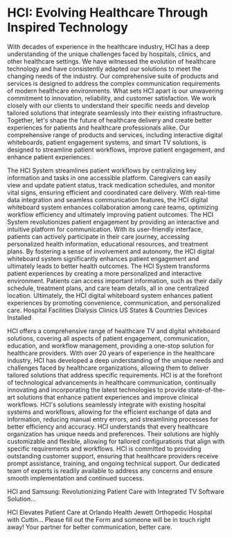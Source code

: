 # HCI: Evolving Healthcare Through Inspired Technology

With decades of experience in the healthcare industry, HCI has a deep understanding of the unique challenges faced by hospitals, clinics, and other healthcare settings.
We have witnessed the evolution of healthcare technology and have consistently adapted our solutions to meet the changing needs of the industry. Our comprehensive suite of products and services is designed to address the complex communication requirements of modern healthcare environments.
What sets HCI apart is our unwavering commitment to innovation, reliability, and customer satisfaction. We work closely with our clients to understand their specific needs and develop tailored solutions that integrate seamlessly into their existing infrastructure.
Together, let's shape the future of healthcare delivery and create better experiences for patients and healthcare professionals alike.
Our comprehensive range of products and services, including interactive digital whiteboards, patient engagement systems, and smart TV solutions, is designed to streamline patient workflows, improve patient engagement, and enhance patient experiences.

The HCI System streamlines patient workflows by centralizing key information and tasks in one accessible platform.
Caregivers can easily view and update patient status, track medication schedules, and monitor vital signs, ensuring efficient and coordinated care delivery.
With real-time data integration and seamless communication features, the HCI digital whiteboard system enhances collaboration among care teams, optimizing workflow efficiency and ultimately improving patient outcomes.
The HCI System revolutionizes patient engagement by providing an interactive and intuitive platform for communication.
With its user-friendly interface, patients can actively participate in their care journey, accessing personalized health information, educational resources, and treatment plans.
By fostering a sense of involvement and autonomy, the HCI digital whiteboard system significantly enhances patient engagement and ultimately leads to better health outcomes.
The HCI System transforms patient experiences by creating a more personalized and interactive environment.
Patients can access important information, such as their daily schedule, treatment plans, and care team details, all in one centralized location.
Ultimately, the HCI digital whiteboard system enhances patient experiences by promoting convenience, communication, and personalized care.
Hospital Facilities
Dialysis Clinics
US States & Countries
Devices Installed

HCI offers a comprehensive range of healthcare TV and digital whiteboard solutions, covering all aspects of patient engagement, communication, education, and workflow management, providing a one-stop solution for healthcare providers.
With over 20 years of experience in the healthcare industry, HCI has developed a deep understanding of the unique needs and challenges faced by healthcare organizations, allowing them to deliver tailored solutions that address specific requirements.
HCI is at the forefront of technological advancements in healthcare communication, continually innovating and incorporating the latest technologies to provide state-of-the-art solutions that enhance patient experiences and improve clinical workflows.
HCI's solutions seamlessly integrate with existing hospital systems and workflows, allowing for the efficient exchange of data and information, reducing manual entry errors, and streamlining processes for better efficiency and accuracy.
HCI understands that every healthcare organization has unique needs and preferences. Their solutions are highly customizable and flexible, allowing for tailored configurations that align with specific requirements and workflows.
HCI is committed to providing outstanding customer support, ensuring that healthcare providers receive prompt assistance, training, and ongoing technical support. Our dedicated team of experts is readily available to address any concerns and ensure smooth implementation and continued success.

HCI and Samsung: Revolutionizing Patient Care with Integrated TV Software Solution…

HCI Elevates Patient Care at Orlando Health Jewett Orthopedic Hospital with Cuttin…
Please fill out the Form and someone will be in touch right away!
Your partner for better communication, better care.